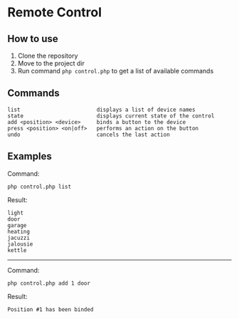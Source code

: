 # Remote Control
## How to use
1. Clone the repository
2. Move to the project dir
3. Run command `php control.php` to get a list of available commands
## Commands
```            
list                        displays a list of device names
state                       displays current state of the control
add <position> <device>     binds a button to the device
press <position> <on|off>   performs an action on the button
undo                        cancels the last action
```            
## Examples
Command:
```
php control.php list
```
Result:
```
light
door
garage
heating
jacuzzi
jalousie
kettle
```
---
Command:
```
php control.php add 1 door
```
Result:
```
Position #1 has been binded
```